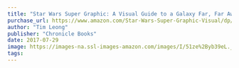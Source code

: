 ```yaml
---
title: "Star Wars Super Graphic: A Visual Guide to a Galaxy Far, Far Away"
purchase_url: https://www.amazon.com/Star-Wars-Super-Graphic-Visual/dp/1452161208?SubscriptionId=AKIAIVZLK2PABGQI2KAQ&tag=everrail-20&linkCode=xm2&camp=2025&creative=165953&creativeASIN=1452161208
author: "Tim Leong"
publisher: "Chronicle Books"
date: 2017-07-29
image: https://images-na.ssl-images-amazon.com/images/I/51ze%2Byb39eL._SL75_.jpg
tags:
---
```


